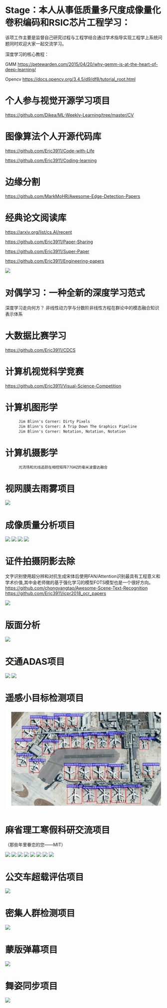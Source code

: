 # Stage：本人从事低质量多尺度成像量化卷积编码和RSIC芯片工程学习：

该项工作主要是监督自己研究过程与工程学结合通过学术指导实现工程学上系统问题同时欢迎大家一起交流学习。

深度学习的核心教程：

GMM  https://petewarden.com/2015/04/20/why-gemm-is-at-the-heart-of-deep-learning/

Opencv  https://docs.opencv.org/3.4.5/d9/df8/tutorial_root.html

# 个人参与视觉开源学习项目

https://github.com/Dikea/ML-Weekly-Learning/tree/master/CV

# 图像算法个人开源代码库

https://github.com/Eric3911/Code-with-Life

https://github.com/Eric3911/Coding-learning

# 边缘分割

https://github.com/MarkMoHR/Awesome-Edge-Detection-Papers

# 经典论文阅读库

https://arxiv.org/list/cs.AI/recent

https://github.com/Eric3911/Paper-Sharing

https://github.com/Eric3911/Super-Paper

https://github.com/Eric3911/Engineering-papers

![](https://github.com/Eric3911/image)

# 对偶学习：一种全新的深度学习范式
 深度学习走向何方？ 非线性动力学与分数阶非线性方程在群论中的模态融合知识表示体系

# 大数据比赛学习

https://github.com/Eric3911/CDCS

# 计算机视觉科学竞赛

https://github.com/Eric3911/Visual-Science-Competition

# 计算机图形学

          Jim Blinn's Corner: Dirty Pixels
          Jim Blinn's Corner: A Trip Down The Graphics Pipeline
          Jim Blinn's Corner: Notation, Notation, Notation

# 计算机摄影学
          
          光流场和光线追踪在相控矩阵77GHZ的毫米波雷达融合
          
# 视网膜去雨雾项目

![](https://github.com/Eric3911/image/blob/master/%E8%A7%86%E7%BD%91%E8%86%9C%E5%8E%BB%E9%9B%BE%E7%BB%93%E6%9E%9C.png)

# 成像质量分析项目

![](https://github.com/Eric3911/image/blob/master/123456.png)
![](https://github.com/Eric3911/Stage/blob/master/%E5%9F%BA%E4%BA%8ESCB%E7%AE%97%E6%B3%95%E7%9A%84%E5%A2%9E%E5%BC%BA.png)
![](https://github.com/Eric3911/image/blob/master/%E5%9F%BA%E4%BA%8ESCB%E7%AE%97%E6%B3%95%E7%9A%84%E5%A2%9E%E5%BC%BA.png)
![](https://github.com/Eric3911/image/blob/master/%E6%A8%A1%E5%9E%8B%E8%AF%84%E4%BB%B7%E5%8F%82%E8%80%83Evaluation.png)

# 证件拍摄阴影去除
  文字识别使用超分辨和对抗生成宋体后使用FAN/Attention识别最具有工程意义和学术价值,其中金老师做的基于强化学习的模型FOTS模型也是一个很好方向。
https://github.com/chongyangtao/Awesome-Scene-Text-Recognition
https://github.com/Eric3911/icpr2018_ocr_papers

![](https://github.com/Eric3911/image/blob/master/QQ%E6%88%AA%E5%9B%BE20190425135959.jpg)

# 版面分析
![](https://github.com/Eric3911/image/blob/master/Text_20181101153336.png)
 # 交通ADAS项目
 ![](https://github.com/Eric3911/image/blob/master/%E8%BD%A6%E8%BE%86%E8%B6%85%E8%BD%BD%E9%A1%B9%E7%9B%AE%E5%8F%82%E8%80%83%E6%B5%81%E7%A8%8B%E5%9B%BE%E4%B8%80.jpg)
![](https://github.com/Eric3911/image/blob/master/%E8%BD%A6%E8%BE%86%E8%B6%85%E8%BD%BD%E9%A1%B9%E7%9B%AE%E5%8F%82%E8%80%83%E6%B5%81%E7%A8%8B%E5%9B%BE%E4%BA%8C.jpg)

# 遥感小目标检测项目

![](https://github.com/Eric3911/RFBNet_master/blob/master/000044test.jpg)

# 麻省理工寒假科研交流项目
（那些年里眷恋的您——MIT）

![](https://github.com/Eric3911/image/blob/master/MIT.jpg)
![](https://github.com/Eric3911/Stage/blob/master/1.jpg)
![](https://github.com/Eric3911/Stage/blob/master/2.jpg)
![](https://github.com/Eric3911/Stage/blob/master/3.jpg)
![](https://github.com/Eric3911/Stage/blob/master/4.jpg)
![](https://github.com/Eric3911/Stage/blob/master/5.jpg)
![](https://github.com/Eric3911/image/blob/master/6.jpg)
![](https://github.com/Eric3911/image/blob/master/7.jpg)

# 公交车超载评估项目

![]( https://github.com/Eric3911/image/blob/master/bilatera.jpg)

# 密集人群检测项目

![](https://github.com/Eric3911/image/blob/master/WX20190420-092259.png)

# 蒙版弹幕项目

![](https://github.com/Eric3911/image/blob/master/01.png)

# 舞姿同步项目

![](https://github.com/Eric3911/image/blob/master/0418.jpg)
